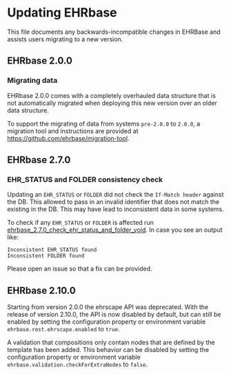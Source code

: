 # Updating EHRbase

This file documents any backwards-incompatible changes in EHRBase and assists users migrating to a new version.

## EHRbase 2.0.0

### Migrating data

EHRbase 2.0.0 comes with a completely overhauled data structure that is not automatically migrated when deploying this 
new version over an older data structure.

To support the migrating of data from systems `pre-2.0.0` to `2.0.0`, a migration tool and instructions are provided 
at https://github.com/ehrbase/migration-tool. 


## EHRbase 2.7.0

### EHR_STATUS and FOLDER consistency check

Updating an `EHR_STATUS` or `FOLDER` did not check the `If-Match header` against the DB. This allowed to pass in an 
invalid identifier that does not match the existing in the DB. This may have lead to inconsistent data in some systems. 

To check if any `EHR_STATUS` or `FOLDER` is affected run [ehrbase_2.7.0_check_ehr_status_and_folder_void](db_scripts/ehrbase_2.7.0_check_ehr_status_and_folder_void.sql).
In case you see an output like:
```text
Inconsistent EHR_STATUS found
Inconsistent FOLDER found
```
Please open an issue so that a fix can be provided.

## EHRbase 2.10.0

Starting from version 2.0.0 the ehrscape API was deprecated. 
With the release of version 2.10.0, the API is now disabled by default,
but can still be enabled by setting the configuration property or environment variable `ehrbase.rest.ehrscape.enabled` to `true`.

A validation that compositions only contain nodes that are defined by the template has been added.
This behavior can be disabled by setting the configuration property or environment variable `ehrbase.validation.checkForExtraNodes` to `false`.
